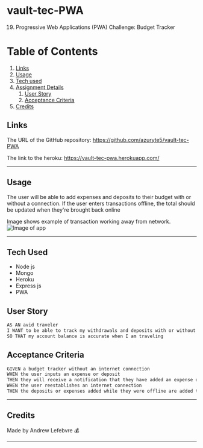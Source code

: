 # vault-tec-PWA
19. Progressive Web Applications (PWA) Challenge: Budget Tracker

# Table of Contents
1. [Links](#links)
1. [Usage](#usage)
1. [Tech used](#tech-used)
1. [Assignment Details](#assignment-details)
    1. [User Story](#user-story)
    1. [Acceptance Criteria](#acceptance-criteria)
1. [Credits](#credits)

## Links
The URL of the GitHub repository: https://github.com/azuryte5/vault-tec-PWA

The link to the heroku: https://vault-tec-pwa.herokuapp.com/

-----
## Usage
The user will be able to add expenses and deposits to their budget with or without a connection. If the user enters transactions offline, the total should be updated when they're brought back online


Image shows example of transaction working away from network.
![Image of app](https://user-images.githubusercontent.com/85147307/148717895-9821d777-36ef-4d69-8fb1-c1175c52a608.png)

-----
## Tech Used 
- Node js
- Mongo
- Heroku
- Express js
- PWA


## User Story

```md
AS AN avid traveler
I WANT to be able to track my withdrawals and deposits with or without a data/internet connection
SO THAT my account balance is accurate when I am traveling 
```

## Acceptance Criteria
```md
GIVEN a budget tracker without an internet connection
WHEN the user inputs an expense or deposit
THEN they will receive a notification that they have added an expense or deposit
WHEN the user reestablishes an internet connection
THEN the deposits or expenses added while they were offline are added to their transaction history and their totals are updated
```

----
## Credits
Made by Andrew Lefebvre 💰

-----
